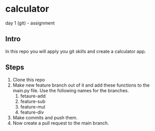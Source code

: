 # calculator
day 1 (git) - assignment 

## Intro
In this repo you will apply you git skills and create a calculator app.
## Steps
1. Clone this repo
2. Make new feature branch out of it and add these functions to the main.py file. Use the following names for the branches.
    1. fetaure-add
    2. feature-sub
    3. feature-mul
    4. feature-div
3. Make commits and push them.
4. Now create a pull request to the main branch.


